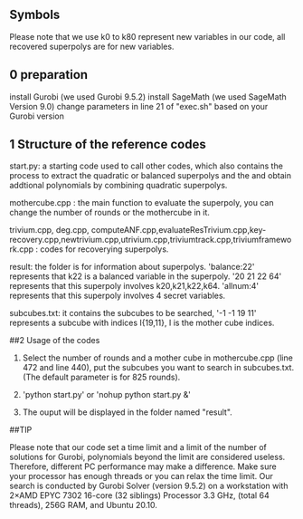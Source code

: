 ## Symbols
Please note that we use k0 to k80 represent new variables in our code, all recovered superpolys are for new variables. 

## 0 preparation
install Gurobi   (we used Gurobi 9.5.2)
install SageMath (we used SageMath Version 9.0)
change parameters in line 21 of "exec.sh" based on your Gurobi version 

## 1 Structure of the reference codes
start.py: a starting code used to call other codes, which also contains the process to extract the quadratic or balanced superpolys and the and obtain addtional polynomials by combining quadratic superpolys.

mothercube.cpp : the main function to evaluate the superpoly, you can change the number of rounds or the mothercube in it.

trivium.cpp, deg.cpp, computeANF.cpp,evaluateResTrivium.cpp,key-recovery.cpp,newtrivium.cpp,utrivium.cpp,triviumtrack.cpp,triviumframework.cpp : codes for recoverying superpolys.

result: the folder is for information about superpolys. 'balance:22' represents that k22 is a balanced variable in the superpoly. '20 21 22 64'  represents that this superpoly involves k20,k21,k22,k64. 'allnum:4' represents that this superpoly involves 4 secret variables. 

subcubes.txt: it contains the subcubes to be searched,  '-1 -1 19 11'  represents a subcube with indices I\{19,11}, I is the mother cube indices.


##2 Usage of the codes 

1. Select the number of rounds and a mother cube in mothercube.cpp (line 472 and line 440), put the subcubes you want to search in subcubes.txt. (The default parameter is for 825 rounds).  

2. 'python start.py' or 'nohup python start.py &'

3. The ouput will be displayed in the folder named "result".


##TIP 

Please note that our code set a time limit and a limit of the number of solutions for Gurobi, polynomials beyond the limit are considered useless. Therefore, different PC performance may make a difference. Make sure your processor has enough threads or you can relax the time limit. Our search is conducted by Gurobi Solver (version 9.5.2) on a workstation with 2×AMD EPYC 7302 16-core (32 siblings) Processor 3.3 GHz, (total 64 threads), 256G RAM, and Ubuntu 20.10. 
